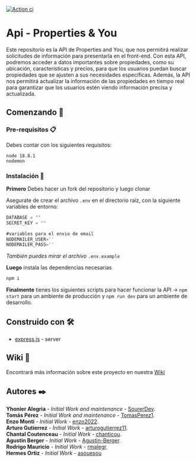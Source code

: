 [![Action ci](https://github.com/SourerDev/api-properties-you/actions/workflows/action_ci.yml/badge.svg)](https://github.com/SourerDev/api-properties-you/actions/workflows/action_ci.yml)

# Api - Properties & You

Este repositorio es la API de Properties and You, que nos permitirá realizar solicitudes de información para presentarla en el front-end. Con esta API, podremos acceder a datos importantes sobre propiedades, como su ubicación, características y precios, para que los usuarios puedan buscar propiedades que se ajusten a sus necesidades específicas. Además, la API nos permitirá actualizar la información de las propiedades en tiempo real para garantizar que los usuarios estén viendo información precisa y actualizada.

## Comenzando 🚀

### Pre-requisitos 📋

Debes contar con los siguientes requisitos:

```text
node 18.8.1
nodemon 
```

### Instalación 🔧

**Primero** Debes hacer un fork del repositorio y luego clonar

Asegurate de crear el archivo ` .env ` en el directorio raíz, con la siguiente variables de entorno:

```javascript
DATABASE = ""
SECRET_KEY = ""

#variables para el envio de email
NODEMAILER_USER=''
NODEMAILER_PASS=''
```

*También puedes mirar el archivo* `.env.example`

**Luego** instala las dependencias necesarias

```bash
npm i
```

**Finalmente** tienes los siguientes scripts para hacer funcionar la API → `npm start` para un ambiente de producción y `npm run dev` para un ambiente de desarrollo.

## Construido con 🛠️

* [express.js](https://expressjs.com/es/starter/installing.html) - server

## Wiki 📖

Encontrará más información sobre este proyecto en nuestra [Wiki](https://github.com/SourerDev/proyecto-final-frontend/wiki)

## Autores ✒️

**Yhonier Alegria** - _Initial Work and maintenance_ - [SourerDev](https://github.com/SourerDev).\
**Tomás Pérez** - _Initial Work and maintenance_ - [TomasPerez1](https://github.com/TomasPerez1).\
**Enzo Monti** - _Initial Work_ - [enzo2022](https://github.com/enzo2022).\
**Arturo Gutierrez** - _Initial Work_ - [arturogutierrez11](https://github.com/arturogutierrez11).\
**Chantal Coutenceau** - _Initial Work_ - [chanticou](https://github.com/chanticou).\
**Agustin Berger** - _Initial Work_ - [Agustin-Berger](https://github.com/Agustin-Berger).\
**Rodrigo Mauricio** - _Initial Work_ - [rmalegr](https://github.com/rmalegr).\
**Hermes Ortiz** - _Initial Work_ - [asouesou](https://github.com/asouesou)

